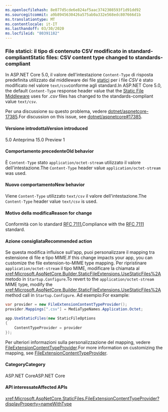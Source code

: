 ```yaml
---
ms.openlocfilehash: 8e077d5cde6e824af5aac3742308593f1d91dd92
ms.sourcegitcommit: a9b8945630426a575ab0a332e568edc807666d1b
ms.translationtype: MT
ms.contentlocale: it-IT
ms.lasthandoff: 03/30/2020
ms.locfileid: "80391182"
---
```

### <a name="static-files-csv-content-type-changed-to-standards-compliant"></a><span data-ttu-id="5026e-101">File statici: il tipo di contenuto CSV modificato in standard-compliant</span><span class="sxs-lookup"><span data-stu-id="5026e-101">Static files: CSV content type changed to standards-compliant</span></span>

<span data-ttu-id="5026e-102">In ASP.NET Core 5.0, il valore dell'intestazione `Content-Type` di risposta predefinita utilizzato dal middleware dei file [statici](/aspnet/core/fundamentals/static-files) per i file *CSV* è stato modificato nel valore `text/csv`conforme agli standard.</span><span class="sxs-lookup"><span data-stu-id="5026e-102">In ASP.NET Core 5.0, the default `Content-Type` response header value that the [Static File Middleware](/aspnet/core/fundamentals/static-files) uses for *.csv* files has changed to the standards-compliant value `text/csv`.</span></span>

<span data-ttu-id="5026e-103">Per una discussione su questo problema, vedere [dotnet/aspnetcore-17385](https://github.com/dotnet/AspNetCore/issues/17385).</span><span class="sxs-lookup"><span data-stu-id="5026e-103">For discussion on this issue, see [dotnet/aspnetcore#17385](https://github.com/dotnet/AspNetCore/issues/17385).</span></span>

#### <a name="version-introduced"></a><span data-ttu-id="5026e-104">Versione introdotta</span><span class="sxs-lookup"><span data-stu-id="5026e-104">Version introduced</span></span>

<span data-ttu-id="5026e-105">5.0 Anteprima 1</span><span class="sxs-lookup"><span data-stu-id="5026e-105">5.0 Preview 1</span></span>

#### <a name="old-behavior"></a><span data-ttu-id="5026e-106">Comportamento precedente</span><span class="sxs-lookup"><span data-stu-id="5026e-106">Old behavior</span></span>

<span data-ttu-id="5026e-107">È `Content-Type` stato `application/octet-stream` utilizzato il valore dell'intestazione.</span><span class="sxs-lookup"><span data-stu-id="5026e-107">The `Content-Type` header value `application/octet-stream` was used.</span></span>

#### <a name="new-behavior"></a><span data-ttu-id="5026e-108">Nuovo comportamento</span><span class="sxs-lookup"><span data-stu-id="5026e-108">New behavior</span></span>

<span data-ttu-id="5026e-109">Viene `Content-Type` utilizzato `text/csv` il valore dell'intestazione.</span><span class="sxs-lookup"><span data-stu-id="5026e-109">The `Content-Type` header value `text/csv` is used.</span></span>

#### <a name="reason-for-change"></a><span data-ttu-id="5026e-110">Motivo della modifica</span><span class="sxs-lookup"><span data-stu-id="5026e-110">Reason for change</span></span>

<span data-ttu-id="5026e-111">Conformità con lo standard [RFC 7111.](https://tools.ietf.org/html/rfc7111#section-5.1)</span><span class="sxs-lookup"><span data-stu-id="5026e-111">Compliance with the [RFC 7111](https://tools.ietf.org/html/rfc7111#section-5.1) standard.</span></span>

#### <a name="recommended-action"></a><span data-ttu-id="5026e-112">Azione consigliata</span><span class="sxs-lookup"><span data-stu-id="5026e-112">Recommended action</span></span>

<span data-ttu-id="5026e-113">Se questa modifica influisce sull'app, puoi personalizzare il mapping tra estensione di file e tipo MIME.</span><span class="sxs-lookup"><span data-stu-id="5026e-113">If this change impacts your app, you can customize the file extension-to-MIME type mapping.</span></span> <span data-ttu-id="5026e-114">Per ripristinare `application/octet-stream` il tipo MIME, modificare la chiamata al <xref:Microsoft.AspNetCore.Builder.StaticFileExtensions.UseStaticFiles%2A> metodo in `Startup.Configure`.</span><span class="sxs-lookup"><span data-stu-id="5026e-114">To revert to the `application/octet-stream` MIME type, modify the <xref:Microsoft.AspNetCore.Builder.StaticFileExtensions.UseStaticFiles%2A> method call in `Startup.Configure`.</span></span> <span data-ttu-id="5026e-115">Ad esempio:</span><span class="sxs-lookup"><span data-stu-id="5026e-115">For example:</span></span>

```csharp
var provider = new FileExtensionContentTypeProvider();
provider.Mappings[".csv"] = MediaTypeNames.Application.Octet;

app.UseStaticFiles(new StaticFileOptions
{
    ContentTypeProvider = provider
});
```

<span data-ttu-id="5026e-116">Per ulteriori informazioni sulla personalizzazione del mapping, vedere [FileExtensionContentTypeProvider](/aspnet/core/fundamentals/static-files#fileextensioncontenttypeprovider).</span><span class="sxs-lookup"><span data-stu-id="5026e-116">For more information on customizing the mapping, see [FileExtensionContentTypeProvider](/aspnet/core/fundamentals/static-files#fileextensioncontenttypeprovider).</span></span>

#### <a name="category"></a><span data-ttu-id="5026e-117">Category</span><span class="sxs-lookup"><span data-stu-id="5026e-117">Category</span></span>

<span data-ttu-id="5026e-118">ASP.NET Core</span><span class="sxs-lookup"><span data-stu-id="5026e-118">ASP.NET Core</span></span>

#### <a name="affected-apis"></a><span data-ttu-id="5026e-119">API interessate</span><span class="sxs-lookup"><span data-stu-id="5026e-119">Affected APIs</span></span>

<xref:Microsoft.AspNetCore.StaticFiles.FileExtensionContentTypeProvider?displayProperty=nameWithType>

<!--

#### Affected APIs

`T:Microsoft.AspNetCore.StaticFiles.FileExtensionContentTypeProvider`

-->
